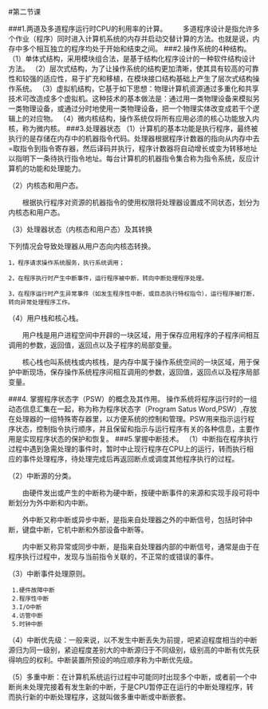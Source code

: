 #第二节课

###1.两道及多道程序运行时CPU的利用率的计算。
　　多道程序设计是指允许多个作业（程序）同时进入计算机系统的内存并启动交替计算的方法。也就是说，内存中多个相互独立的程序均处于开始和结束之间。
###2.操作系统的4种结构。
     （1）单体式结构，采用模块组合法，是基于结构化程序设计的一种软件结构设计方法。
     （2）层次式结构，为了让操作系统的结构更加清晰，使其具有较高的可靠性和较强的适应性，易于扩充和移植，在模块接口结构基础上产生了层次式结构操作系统。
     （3）虚拟机结构，它基于如下思想：物理计算机资源通过多重化和共享技术可改造成多个虚拟机。这种技术的基本做法是：通过用一类物理设备来模拟另一类物理设备，或通过分时地使用一类物理设备，把一个物理实体改变成若干个逻辑上的对应物。
     （4）微内核结构，操作系统仅将所有应用必须的核心功能放入内核，称为微内核。
###3.处理器状态
（1）计算机的基本功能是执行程序，最终被执行的是存储在内存中的机器指令代码。处理器根据程序计数器的指向从内存中去=取指令到指令寄存器，然后译码并执行，程序计数器将自动增长或变为转移地址以指明下一条待执行指令地址。每台计算机的机器指令集合称为指令系统，反应计算机的功能和处理能力。

（2）内核态和用户态。

　　根据执行程序对资源的机器指令的使用权限将处理器设置成不同状态，划分为内核态和用户态。

（3）处理器状态（内核态和用户态）及其转换

下列情况会导致处理器从用户态向内核态转换。

    1，程序请求操作系统服务，执行系统调用；

    2，在程序执行时产生中断事件，运行程序被中断，转向中断处理程序处理。

    3，在程序运行时产生异常事件（如发生程序性中断，或目态执行特权指令），运行程序被打断，转向异常处理程序工作。
（4）用户栈和核心栈。

　　用户栈是用户进程空间中开辟的一块区域，用于保存应用程序的子程序间相互调用的参数，返回值，返回点以及子程序的局部变量。

　　核心栈也叫系统栈或内核栈，是内存中属于操作系统空间的一块区域，用于保护中断现场，保存操作系统程序间相互调用的参数，返回值，返回点以及程序局部变量。

###4.	掌握程序状态字（PSW）的概念及其作用。
操作系统将程序运行时的一组动态信息汇集在一起，称为称为程序状态字（Program Satus Word,PSW）,存放在处理器的一组特殊寄存器里，以方便系统的控制和管理。PSW用来指示运行程序状态，控制指令执行顺序，并且保留和指示与运行程序有关的各种信息，主要作用是实现程序状态的保护和恢复。
###5.掌握中断技术。
（1）中断指在程序执行过程中遇到急需处理的事件时，暂时中止现行程序在CPU上的运行，转而执行相应的事件处理程序，待处理完成后再返回断点或调度其他程序执行的过程。

（2）中断源的分类。

　　由硬件发出或产生的中断称为硬中断，按硬中断事件的来源和实现手段可将中断划分为外中断和内中断。

　　外中断又称中断或异步中断，是指来自处理器之外的中断信号，包括时钟中断，键盘中断，它机中断和外部设备中断等。

　　内中断又称异常或同步中断，是指来自处理器内部的中断信号，通常是由于在程序执行过程中，发现与当前指令关联的，不正常的或错误的事件。

（3）中断事件处理原则。

     1.硬件故障中断     
     2.程序性中断 	
     3.I/O中断      
     4.访管中断      
     5.时钟中断 
（4）中断优先级：一般来说，以不发生中断丢失为前提，吧紧迫程度相当的中断源归为同一级别，紧迫程度差别大的中断源归于不同级别，级别高的中断有优先获得响应的权利。中断装置所预设的响应顺序称为中断优先级。

（5）多重中断：在计算机系统运行过程中可能同时出现多个中断，或者前一个中断尚未处理完接着有发生新的中断，于是CPU暂停正在运行的中断处理程序，转而执行新的中断处理程序，这就叫做多重中断或中断嵌套。

